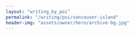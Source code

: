 ```yaml
---
layout: "writing_by_poi"
permalink: "/writing/poi/vancouver-island"
header-img: "assets/owner/hero/archive-bg.jpg"
---
```

